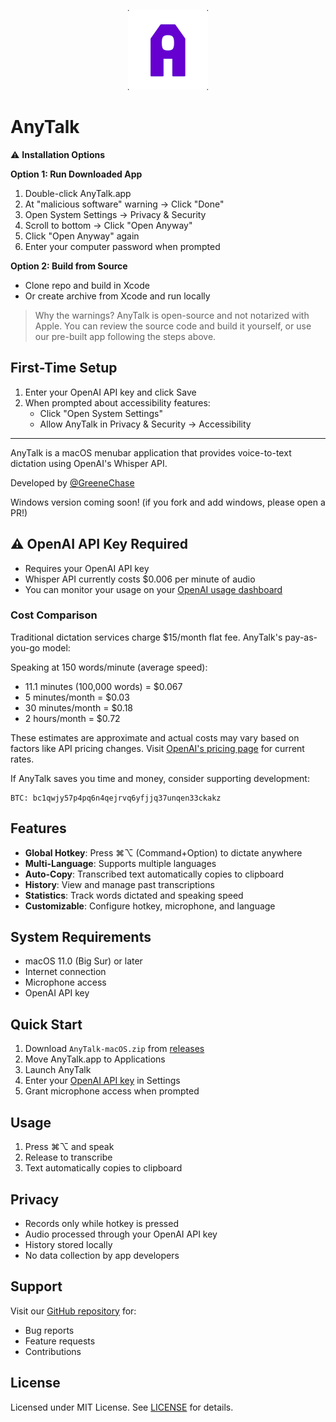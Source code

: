 <p align="center">
  <img src="assets/anytalk-logo.png" width="128" height="128" alt="AnyTalk Logo">
</p>

# AnyTalk

⚠️ **Installation Options**

**Option 1: Run Downloaded App**
1. Double-click AnyTalk.app
2. At "malicious software" warning → Click "Done"
3. Open System Settings → Privacy & Security
4. Scroll to bottom → Click "Open Anyway"
5. Click "Open Anyway" again
6. Enter your computer password when prompted

**Option 2: Build from Source**
- Clone repo and build in Xcode
- Or create archive from Xcode and run locally

> Why the warnings? AnyTalk is open-source and not notarized with Apple. You can review the source code and build it yourself, or use our pre-built app following the steps above.

## First-Time Setup
1. Enter your OpenAI API key and click Save
2. When prompted about accessibility features:
   - Click "Open System Settings"
   - Allow AnyTalk in Privacy & Security → Accessibility

---

AnyTalk is a macOS menubar application that provides voice-to-text dictation using OpenAI's Whisper API.

Developed by [@GreeneChase](https://X.com/GreeneChase)

Windows version coming soon! (if you fork and add windows, please open a PR!)

## ⚠️ OpenAI API Key Required
- Requires your OpenAI API key
- Whisper API currently costs $0.006 per minute of audio
- You can monitor your usage on your [OpenAI usage dashboard](https://platform.openai.com/account/usage)

### Cost Comparison
Traditional dictation services charge $15/month flat fee. AnyTalk's pay-as-you-go model:

Speaking at 150 words/minute (average speed):
- 11.1 minutes (100,000 words) = $0.067
- 5 minutes/month = $0.03
- 30 minutes/month = $0.18
- 2 hours/month = $0.72

These estimates are approximate and actual costs may vary based on factors like API pricing changes. Visit [OpenAI's pricing page](https://platform.openai.com/docs/pricing) for current rates.

If AnyTalk saves you time and money, consider supporting development:
```btc
BTC: bc1qwjy57p4pq6n4qejrvq6yfjjq37unqen33ckakz
```

## Features
- **Global Hotkey**: Press ⌘⌥ (Command+Option) to dictate anywhere
- **Multi-Language**: Supports multiple languages
- **Auto-Copy**: Transcribed text automatically copies to clipboard
- **History**: View and manage past transcriptions
- **Statistics**: Track words dictated and speaking speed
- **Customizable**: Configure hotkey, microphone, and language

## System Requirements
- macOS 11.0 (Big Sur) or later
- Internet connection
- Microphone access
- OpenAI API key

## Quick Start
1. Download `AnyTalk-macOS.zip` from [releases](https://github.com/imgreene/AnyTalk/releases/tag/v1.0.0)
2. Move AnyTalk.app to Applications
3. Launch AnyTalk
4. Enter your [OpenAI API key](https://platform.openai.com/account/api-keys) in Settings
5. Grant microphone access when prompted

## Usage
1. Press ⌘⌥ and speak
2. Release to transcribe
3. Text automatically copies to clipboard

## Privacy
- Records only while hotkey is pressed
- Audio processed through your OpenAI API key
- History stored locally
- No data collection by app developers

## Support
Visit our [GitHub repository](https://github.com/imgreene/anytalk) for:
- Bug reports
- Feature requests
- Contributions

## License
Licensed under MIT License. See [LICENSE](LICENSE) for details.
